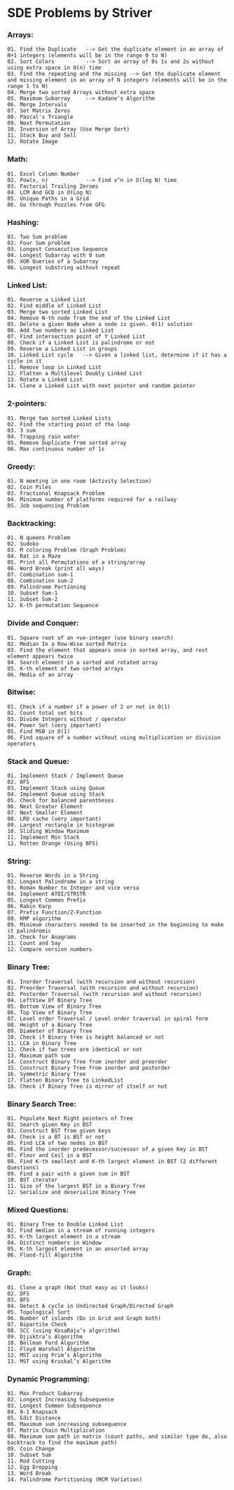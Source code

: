 # SDE Problems by Striver

### Arrays:
    01. Find the Duplicate   --> Get the duplicate element in an array of N+1 integers (elements will be in the range 0 to N)
    02. Sort Colors          --> Sort an array of 0s 1s and 2s without using extra space in O(n) time
    03. Find the repeating and the missing --> Get the duplicate element and missing element in an array of N integers (elements will be in the range 1 to N)
    04. Merge two sorted Arrays without extra space
    05. Maximum Subarray     --> Kadane’s Algorithm
    06. Merge Intervals
    07. Set Matrix Zeros
    08. Pascal's Triangle
    09. Next Permutation
    10. Inversion of Array (Use Merge Sort)
    11. Stock Buy and Sell
    12. Rotate Image

### Math:
    01. Excel Column Number
    02. Pow(x, n)            --> Find x^n in O(log N) time
    03. Factorial Trailing Zeroes
    04. LCM And GCD in O(Log N)
    05. Unique Paths in a Grid
    06. Go through Puzzles from GFG

### Hashing:
    01. Two Sum problem
    02. Four Sum problem
    03. Longest Consecutive Sequence
    04. Longest Subarray with 0 sum
    05. XOR Queries of a Subarray
    06. Longest substring without repeat

### Linked List:
    01. Reverse a Linked List
    02. Find middle of Linked List
    03. Merge two sorted Linked List
    04. Remove N-th node from the end of the Linked List
    05. Delete a given Node when a node is given. 0(1) solution
    06. Add two numbers as Linked List
    07. Find intersection point of Y Linked List
    08. Check if a Linked List is palindrome or not
    09. Reverse a Linked List in groups
    10. Linked List cycle   --> Given a linked list, determine if it has a cycle in it
    11. Remove loop in Linked List
    12. Flatten a Multilevel Doubly Linked List
    13. Rotate a Linked List
    14. Clone a Linked List with next pointer and random pointer

### 2-pointers:
    01. Merge two sorted Linked Lists
    02. Find the starting point of the loop
    03. 3 sum
    04. Trapping rain water
    05. Remove Duplicate from sorted array
    06. Max continuous number of 1s

### Greedy:
    01. N meeting in one room (Activity Selection)
    02. Coin Piles
    03. Fractional Knapsack Problem
    04. Minimum number of platforms required for a railway
    05. Job sequencing Problem

### Backtracking:
    01. N queens Problem
    02. Sudoko
    03. M coloring Problem (Graph Problem)
    04. Rat in a Maze
    05. Print all Permutations of a string/array
    06. Word Break (print all ways)
    07. Combination sum-1
    08. Combination sum-2
    09. Palindrome Partioning
    10. Subset Sum-1
    11. Subset Sum-2
    12. K-th permutation Sequence

### Divide and Conquer:
    01. Square root of an +ve-integer (use binary search)
    02. Median In a Row-Wise sorted Matrix
    03. Find the element that appears once in sorted array, and rest element appears twice
    04. Search element in a sorted and rotated array
    05. K-th element of two sorted arrays
    06. Media of an array

### Bitwise:
    01. Check if a number if a power of 2 or not in O(1)
    02. Count total set bits
    03. Divide Integers without / operator
    04. Power Set (very important)
    05. Find MSB in O(1)
    06. Find square of a number without using multiplication or division operators

### Stack and Queue:
    01. Implement Stack / Implement Queue
    02. BFS
    03. Implement Stack using Queue
    04. Implement Queue using Stack
    05. Check for balanced parentheses
    06. Next Greater Element
    07. Next Smaller Element
    08. LRU cache (very important)
    09. Largest rectangle in histogram
    10. Sliding Window Maximum
    11. Implement Min Stack
    12. Rotten Orange (Using BFS)

### String:
    01. Reverse Words in a String
    02. Longest Palindrome in a string
    03. Roman Number to Integer and vice versa
    04. Implement ATOI/STRSTR
    05. Longest Common Prefix
    06. Rabin Karp
    07. Prefix Function/Z-Function
    08. KMP algorithm
    09. Minimum characters needed to be inserted in the beginning to make it palindromic
    10. Check for Anagrams
    11. Count and Say
    12. Compare version numbers

### Binary Tree:
    01. Inorder Traversal (with recursion and without recursion)
    02. Preorder Traversal (with recursion and without recursion)
    03. Postorder Traversal (with recursion and without recursion)
    04. LeftView Of Binary Tree
    05. Bottom View of Binary Tree
    06. Top View of Binary Tree
    07. Level order Traversal / Level order traversal in spiral form
    08. Height of a Binary Tree
    09. Diameter of Binary Tree
    10. Check if Binary tree is height balanced or not
    11. LCA in Binary Tree
    12. Check if two trees are identical or not
    13. Maximum path sum
    14. Construct Binary Tree from inorder and preorder
    15. Construct Binary Tree from inorder and postorder
    16. Symmetric Binary Tree
    17. Flatten Binary Tree to LinkedList
    18. Check if Binary Tree is mirror of itself or not

### Binary Search Tree:
    01. Populate Next Right pointers of Tree
    02. Search given Key in BST
    03. Construct BST from given keys
    04. Check is a BT is BST or not
    05. Find LCA of two nodes in BST
    06. Find the inorder predecessor/successor of a given Key in BST
    07. Floor and Ceil in a BST
    08. Find K-th smallest and K-th largest element in BST (2 different Questions)
    09. Find a pair with a given sum in BST
    10. BST iterator
    11. Size of the largest BST in a Binary Tree
    12. Serialize and deserialize Binary Tree

### Mixed Questions:
    01. Binary Tree to Double Linked List
    02. Find median in a stream of running integers
    03. K-th largest element in a stream
    04. Distinct numbers in Window
    05. K-th largest element in an unsorted array
    06. Flood-fill Algorithm

### Graph:
    01. Clone a graph (Not that easy as it looks)
    02. DFS
    03. BFS
    04. Detect A cycle in Undirected Graph/Directed Graph
    05. Topological Sort
    06. Number of islands (Do in Grid and Graph both)
    07. Bipartite Check
    08. SCC (using KosaRaju’s algorithm)
    09. Djisktra’s Algorithm
    10. Bellman Ford Algorithm
    11. Floyd Warshall Algorithm
    12. MST using Prim’s Algorithm
    13. MST using Kruskal’s Algorithm

### Dynamic Programming:
    01. Max Product Subarray
    02. Longest Increasing Subsequence
    03. Longest Common Subsequence
    04. 0-1 Knapsack
    05. Edit Distance
    06. Maximum sum increasing subsequence
    07. Matrix Chain Multiplication
    08. Maximum sum path in matrix (count paths, and similar type do, also backtrack to find the maximum path)
    09. Coin Change
    10. Subset Sum
    11. Rod Cutting
    12. Egg Dropping
    13. Word Break
    14. Palindrome Partitioning (MCM Variation)
